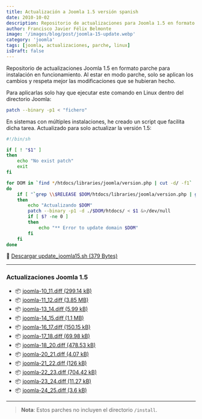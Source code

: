 ```yaml
---
title: Actualización a Joomla 1.5 versión spanish
date: 2010-10-02
description: Repositorio de actualizaciones para Joomla 1.5 en formato parche, con instrucciones y herramientas para facilitar su implementación en sistemas Linux.
author: Francisco Javier Félix Belmonte
image: '/images/blog/post/joomla-15-update.webp'
category: 'joomla'
tags: [joomla, actualizaciones, parche, linux]
isDraft: false
---
```


Repositorio de actualizaciones Joomla 1.5 en formato parche para instalación en funcionamiento.
Al estar en modo parche, solo se aplican los cambios y respeta mejor las modificaciones que se hubieran hecho.

Para aplicarlas solo hay que ejecutar este comando en Linux dentro del directorio Joomla:

```bash
patch --binary -p1 < "fichero"
```

En sistemas con múltiples instalaciones, he creado un script que facilita dicha tarea.
Actualizado para solo actualizar la versión 1.5:

```bash
#!/bin/sh

if [ ! "$1" ]
then
    echo "No exist patch"
    exit
fi

for DOM in `find */htdocs/libraries/joomla/version.php | cut -d/ -f1`
do
    if [ "`grep \\$RELEASE $DOM/htdocs/libraries/joomla/version.php | grep 1\\.5`" ]
    then
        echo "Actualizando $DOM"
        patch --binary -p1 -d ./$DOM/htdocs/ < $1 &>/dev/null
        if [ $? -ne 0 ]
        then
            echo "** Error to update domain $DOM"
        fi
    fi
done
```

📄 [Descargar update_joomla15.sh (379 Bytes)](https://inode64.com)

---

### Actualizaciones Joomla 1.5

- 📦 [joomla-10_11.diff (299.14 kB)](https://inode64.com)
- 📦 [joomla-11_12.diff (3.85 MB)](https://inode64.com)
- 📦 [joomla-13_14.diff (5.99 kB)](https://inode64.com)
- 📦 [joomla-14_15.diff (1.1 MB)](https://inode64.com)
- 📦 [joomla-16_17.diff (150.15 kB)](https://inode64.com)
- 📦 [joomla-17_18.diff (69.98 kB)](https://inode64.com)
- 📦 [joomla-18_20.diff (478.53 kB)](https://inode64.com)
- 📦 [joomla-20_21.diff (4.07 kB)](https://inode64.com)
- 📦 [joomla-21_22.diff (126 kB)](https://inode64.com)
- 📦 [joomla-22_23.diff (704.42 kB)](https://inode64.com)
- 📦 [joomla-23_24.diff (11.27 kB)](https://inode64.com)
- 📦 [joomla-24_25.diff (3.6 kB)](https://inode64.com)

---

> **Nota**: Estos parches no incluyen el directorio `/install`.
